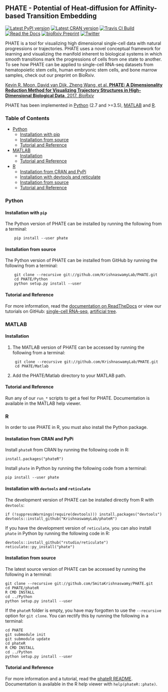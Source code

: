PHATE - Potential of Heat-diffusion for Affinity-based Transition Embedding
---------------------------------------------------------------------------

[![Latest PyPI version](https://img.shields.io/pypi/v/phate.svg)](https://pypi.org/project/phate/)
[![Latest CRAN version](https://img.shields.io/cran/v/phateR.svg)](https://cran.r-project.org/package=phateR)
[![Travis CI Build](https://api.travis-ci.com/KrishnaswamyLab/phate.svg?branch=master)](https://travis-ci.com/KrishnaswamyLab/PHATE)
[![Read the Docs](https://img.shields.io/readthedocs/phate.svg)](https://phate.readthedocs.io/)
[![bioRxiv Preprint](https://zenodo.org/badge/DOI/10.1101/120378.svg)](https://www.biorxiv.org/content/early/2017/12/01/120378)
[![Twitter](https://img.shields.io/twitter/follow/KrishnaswamyLab.svg?style=social&label=Follow)](https://twitter.com/KrishnaswamyLab)

PHATE is a tool for visualizing high dimensional single-cell data with natural progressions or trajectories. PHATE uses a novel conceptual framework for learning and visualizing the manifold inherent to biological systems in which smooth transitions mark the progressions of cells from one state to another. To see how PHATE can be applied to single-cell RNA-seq datasets from hematopoietic stem cells, human embryonic stem cells, and bone marrow samples, check out our preprint on BioRxiv.

[Kevin R. Moon, David van Dijk, Zheng Wang, et al. **PHATE: A Dimensionality Reduction Method for Visualizing Trajectory Structures in High-Dimensional Biological Data**. 2017. *BioRxiv*](http://biorxiv.org/content/early/2017/03/24/120378)


PHATE has been implemented in [Python](#python) (2.7 and >=3.5), [MATLAB](#matlab) and [R](#r).

### Table of Contents

* [Python](#python)
    * [Installation with pip](#installation-with-pip)
    * [Installation from source](#installation-from-source)
    * [Tutorial and Reference](#tutorial-and-reference)
* [MATLAB](#matlab)
    * [Installation](#installation)
    * [Tutorial and Reference](#tutorial-and-reference-1)
* [R](#r)
    * [Installation from CRAN and PyPi](#installation-from-cran-and-pypi)
    * [Installation with devtools and reticulate](#installation-with-devtools-and-reticulate)
    * [Installation from source](#installation-from-source-1)
    * [Tutorial and Reference](#tutorial-and-reference-2)

### Python

#### Installation with `pip`

The Python version of PHATE can be installed by running the following from a terminal:

        pip install --user phate

#### Installation from source

The Python version of PHATE can be installed from GitHub by running the following from a terminal:

        git clone --recursive git://github.com/KrishnaswamyLab/PHATE.git
        cd PHATE/Python
        python setup.py install --user

#### Tutorial and Reference

For more information, read the [documentation on ReadTheDocs](http://phate.readthedocs.io/) or view our tutorials on GitHub: [single-cell RNA-seq](http://nbviewer.jupyter.org/github/KrishnaswamyLab/PHATE/blob/master/Python/tutorial/EmbryoidBody.ipynb), [artificial tree](http://nbviewer.jupyter.org/github/KrishnaswamyLab/PHATE/blob/master/Python/tutorial/PHATE_tree.ipynb).

### MATLAB

#### Installation

1. The MATLAB version of PHATE can be accessed by running the following from a terminal:

        git clone --recursive git://github.com/KrishnaswamyLab/PHATE.git
        cd PHATE/Matlab

2. Add the PHATE/Matlab directory to your MATLAB path.

#### Tutorial and Reference

Run any of our `run_*` scripts to get a feel for PHATE. Documentation is available in the MATLAB help viewer.

### R

In order to use PHATE in R, you must also install the Python package.

#### Installation from CRAN and PyPi

Install `phateR` from CRAN by running the following code in R:

    install.packages("phateR")

Install `phate` in Python by running the following code from a terminal:

    pip install --user phate

#### Installation with `devtools` and `reticulate`

The development version of PHATE can be installed directly from R with `devtools`:

    if (!suppressWarnings(require(devtools))) install.packages("devtools")
    devtools::install_github("KrishnaswamyLab/phateR")

If you have the development version of `reticulate`, you can also install `phate` in Python by running the following code in R:

    devtools::install_github("rstudio/reticulate")
    reticulate::py_install("phate")

#### Installation from source

The latest source version of PHATE can be accessed by running the following in a terminal:

    git clone --recursive git://github.com/SmitaKrishnaswamy/PHATE.git
    cd PHATE/phateR
    R CMD INSTALL
    cd ../Python
    python setup.py install --user

If the `phateR` folder is empty, you have may forgotten to use the `--recursive` option for `git clone`. You can rectify this by running the following in a terminal:

    cd PHATE
    git submodule init
    git submodule update
    cd phateR
    R CMD INSTALL
    cd ../Python
    python setup.py install --user


#### Tutorial and Reference

For more information and a tutorial, read the [phateR README](https://github.com/KrishnaswamyLab/phateR). Documentation is available in the R help viewer with `help(phateR::phate)`.
